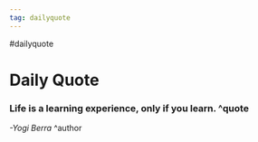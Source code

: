 ```yaml
---
tag: dailyquote
---
```


#dailyquote

# Daily Quote

### Life is a learning experience, only if you learn. ^quote
*-Yogi Berra* ^author
